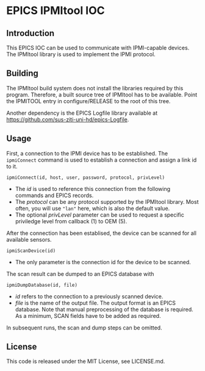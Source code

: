 EPICS IPMItool IOC
==================

Introduction
------------
This EPICS IOC can be used to communicate with IPMI-capable devices. The
IPMItool library is used to implement the IPMI protocol.

Building
--------
The IPMItool build system does not install the libraries required by this
program. Therefore, a built source tree of IPMItool has to be available.
Point the IPMITOOL entry in configure/RELEASE to the root of this tree.

Another dependency is the EPICS Logfile library available at
https://github.com/sus-ziti-uni-hd/epics-Logfile.

Usage
-----
First, a connection to the IPMI device has to be established. The
`ipmiConnect` command is used to establish a connection and assign a link id to
it.

    ipmiConnect(id, host, user, password, protocol, privLevel)

- The _id_ is used to reference this connection from the following commands and
  EPICS records.
- The _protocol_ can be any protocol supported by the IPMItool library. Most
  often, you will use `"lan"` here, which is also the default value.
- The optional _privLevel_ parameter can be used to request a specific
  priviledge level from callback (1) to OEM (5).

After the connection has been establised, the device can be scanned for all
available sensors.

    ipmiScanDevice(id)

- The only parameter is the connection id for the device to be scanned.

The scan result can be dumped to an EPICS database with

    ipmiDumpDatabase(id, file)

- _id_ refers to the connection to a previously scanned device.
- _file_ is the name of the output file. The output format is an EPICS database.
  Note that manual preprocessing of the database is required. As a minimum, SCAN
  fields have to be added as required.

In subsequent runs, the scan and dump steps can be omitted.

License
-------
This code is released under the MIT License, see LICENSE.md.
